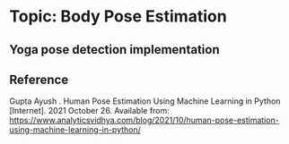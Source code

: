 # Topic: Body Pose Estimation
Yoga pose detection implementation
---
## Reference
Gupta Ayush . Human Pose Estimation Using Machine Learning in Python [Internet]. 2021 October 26. Available from: <https://www.analyticsvidhya.com/blog/2021/10/human-pose-estimation-using-machine-learning-in-python/>
